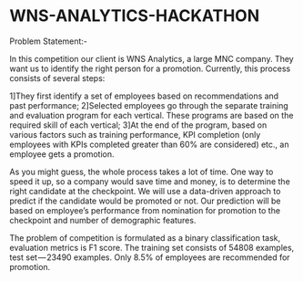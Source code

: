 # WNS-ANALYTICS-HACKATHON

Problem Statement:-

In this competition our client is WNS Analytics, a large MNC company. They want us to identify the right person for a promotion. Currently, this process consists of several steps:

1]They first identify a set of employees based on recommendations and past performance;
2]Selected employees go through the separate training and evaluation program for each vertical. These programs are based on the required skill of each vertical;
3]At the end of the program, based on various factors such as training performance, KPI completion (only employees with KPIs completed greater than 60% are considered) etc., an employee gets a promotion.


As you might guess, the whole process takes a lot of time. One way to speed it up, so a company would save time and money, is to determine the right candidate at the checkpoint. We will use a data-driven approach to predict if the candidate would be promoted or not. Our prediction will be based on employee’s performance from nomination for promotion to the checkpoint and number of demographic features.

The problem of competition is formulated as a binary classification task, evaluation metrics is F1 score. The training set consists of 54808 examples, test set — 23490 examples. Only 8.5% of employees are recommended for promotion.

